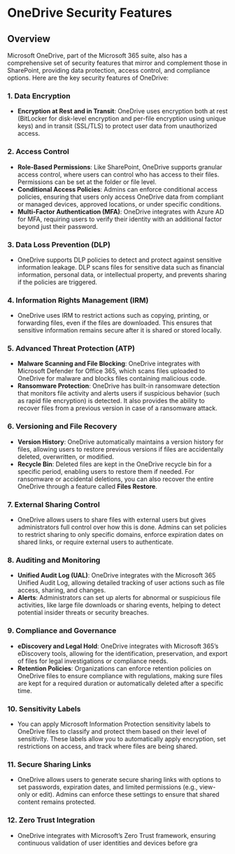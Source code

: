 # OneDrive Security Features

## Overview

Microsoft OneDrive, part of the Microsoft 365 suite, also has a comprehensive set of security features that mirror and complement those in SharePoint, providing data protection, access control, and compliance options. Here are the key security features of OneDrive:

### 1. **Data Encryption**

* **Encryption at Rest and in Transit**: OneDrive uses encryption both at rest (BitLocker for disk-level encryption and per-file encryption using unique keys) and in transit (SSL/TLS) to protect user data from unauthorized access.

### 2. **Access Control**

* **Role-Based Permissions**: Like SharePoint, OneDrive supports granular access control, where users can control who has access to their files. Permissions can be set at the folder or file level.
* **Conditional Access Policies**: Admins can enforce conditional access policies, ensuring that users only access OneDrive data from compliant or managed devices, approved locations, or under specific conditions.
* **Multi-Factor Authentication (MFA)**: OneDrive integrates with Azure AD for MFA, requiring users to verify their identity with an additional factor beyond just their password.

### 3. **Data Loss Prevention (DLP)**

* OneDrive supports DLP policies to detect and protect against sensitive information leakage. DLP scans files for sensitive data such as financial information, personal data, or intellectual property, and prevents sharing if the policies are triggered.

### 4. **Information Rights Management (IRM)**

* OneDrive uses IRM to restrict actions such as copying, printing, or forwarding files, even if the files are downloaded. This ensures that sensitive information remains secure after it is shared or stored locally.

### 5. **Advanced Threat Protection (ATP)**

* **Malware Scanning and File Blocking**: OneDrive integrates with Microsoft Defender for Office 365, which scans files uploaded to OneDrive for malware and blocks files containing malicious code.
* **Ransomware Protection**: OneDrive has built-in ransomware detection that monitors file activity and alerts users if suspicious behavior (such as rapid file encryption) is detected. It also provides the ability to recover files from a previous version in case of a ransomware attack.

### 6. **Versioning and File Recovery**

* **Version History**: OneDrive automatically maintains a version history for files, allowing users to restore previous versions if files are accidentally deleted, overwritten, or modified.
* **Recycle Bin**: Deleted files are kept in the OneDrive recycle bin for a specific period, enabling users to restore them if needed. For ransomware or accidental deletions, you can also recover the entire OneDrive through a feature called **Files Restore**.

### 7. **External Sharing Control**

* OneDrive allows users to share files with external users but gives administrators full control over how this is done. Admins can set policies to restrict sharing to only specific domains, enforce expiration dates on shared links, or require external users to authenticate.

### 8. **Auditing and Monitoring**

* **Unified Audit Log (UAL)**: OneDrive integrates with the Microsoft 365 Unified Audit Log, allowing detailed tracking of user actions such as file access, sharing, and changes.
* **Alerts**: Administrators can set up alerts for abnormal or suspicious file activities, like large file downloads or sharing events, helping to detect potential insider threats or security breaches.

### 9. **Compliance and Governance**

* **eDiscovery and Legal Hold**: OneDrive integrates with Microsoft 365’s eDiscovery tools, allowing for the identification, preservation, and export of files for legal investigations or compliance needs.
* **Retention Policies**: Organizations can enforce retention policies on OneDrive files to ensure compliance with regulations, making sure files are kept for a required duration or automatically deleted after a specific time.

### 10. **Sensitivity Labels**

* You can apply Microsoft Information Protection sensitivity labels to OneDrive files to classify and protect them based on their level of sensitivity. These labels allow you to automatically apply encryption, set restrictions on access, and track where files are being shared.

### 11. **Secure Sharing Links**

* OneDrive allows users to generate secure sharing links with options to set passwords, expiration dates, and limited permissions (e.g., view-only or edit). Admins can enforce these settings to ensure that shared content remains protected.

### 12. **Zero Trust Integration**

* OneDrive integrates with Microsoft’s Zero Trust framework, ensuring continuous validation of user identities and devices before gra
